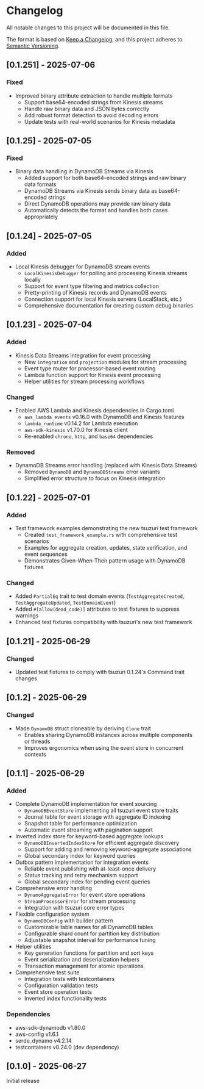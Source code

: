 # Changelog

All notable changes to this project will be documented in this file.

The format is based on [Keep a Changelog](https://keepachangelog.com/en/1.0.0/),
and this project adheres to [Semantic Versioning](https://semver.org/spec/v2.0.0.html).

## [0.1.251] - 2025-07-06

### Fixed

- Improved binary attribute extraction to handle multiple formats
  - Support base64-encoded strings from Kinesis streams
  - Handle raw binary data and JSON bytes correctly
  - Add robust format detection to avoid decoding errors
  - Update tests with real-world scenarios for Kinesis metadata

## [0.1.25] - 2025-07-05

### Fixed

- Binary data handling in DynamoDB Streams via Kinesis
  - Added support for both base64-encoded strings and raw binary data formats
  - DynamoDB Streams via Kinesis sends binary data as base64-encoded strings
  - Direct DynamoDB operations may provide raw binary data
  - Automatically detects the format and handles both cases appropriately

## [0.1.24] - 2025-07-05

### Added

- Local Kinesis debugger for DynamoDB stream events
  - `LocalKinesisDebugger` for polling and processing Kinesis streams locally
  - Support for event type filtering and metrics collection
  - Pretty-printing of Kinesis records and DynamoDB events
  - Connection support for local Kinesis servers (LocalStack, etc.)
  - Comprehensive documentation for creating custom debug binaries

## [0.1.23] - 2025-07-04

### Added

- Kinesis Data Streams integration for event processing
  - New `integration` and `projection` modules for stream processing
  - Event type router for processor-based event routing
  - Lambda function support for Kinesis event processing
  - Helper utilities for stream processing workflows

### Changed

- Enabled AWS Lambda and Kinesis dependencies in Cargo.toml
  - `aws_lambda_events` v0.16.0 with DynamoDB and Kinesis features
  - `lambda_runtime` v0.14.2 for Lambda execution
  - `aws-sdk-kinesis` v1.70.0 for Kinesis client
  - Re-enabled `chrono`, `http`, and `base64` dependencies

### Removed

- DynamoDB Streams error handling (replaced with Kinesis Data Streams)
  - Removed `DynamoDB` and `DynamoDBStreams` error variants
  - Simplified error structure to focus on Kinesis integration

## [0.1.22] - 2025-07-01

### Added

- Test framework examples demonstrating the new tsuzuri test framework
  - Created `test_framework_example.rs` with comprehensive test scenarios
  - Examples for aggregate creation, updates, state verification, and event sequences
  - Demonstrates Given-When-Then pattern usage with DynamoDB fixtures

### Changed

- Added `PartialEq` trait to test domain events (`TestAggregateCreated`, `TestAggregateUpdated`, `TestDomainEvent`)
- Added `#[allow(dead_code)]` attributes to test fixtures to suppress warnings
- Enhanced test fixtures compatibility with tsuzuri's new test framework

## [0.1.21] - 2025-06-29

### Changed

- Updated test fixtures to comply with tsuzuri 0.1.24's Command trait changes

## [0.1.2] - 2025-06-29

### Changed

- Made `DynamoDB` struct cloneable by deriving `Clone` trait
  - Enables sharing DynamoDB instances across multiple components or threads
  - Improves ergonomics when using the event store in concurrent contexts

## [0.1.1] - 2025-06-29

### Added

- Complete DynamoDB implementation for event sourcing
  - `DynamoDBEventStore` implementing all tsuzuri event store traits
  - Journal table for event storage with aggregate ID indexing
  - Snapshot table for performance optimization
  - Automatic event streaming with pagination support
- Inverted index store for keyword-based aggregate lookups
  - `DynamoDBInvertedIndexStore` for efficient aggregate discovery
  - Support for adding and removing keyword-aggregate associations
  - Global secondary index for keyword queries
- Outbox pattern implementation for integration events
  - Reliable event publishing with at-least-once delivery
  - Status tracking and retry mechanism support
  - Global secondary index for pending event queries
- Comprehensive error handling
  - `DynamoAggregateError` for event store operations
  - `StreamProcessorError` for stream processing
  - Integration with tsuzuri core error types
- Flexible configuration system
  - `DynamoDBConfig` with builder pattern
  - Customizable table names for all DynamoDB tables
  - Configurable shard count for partition key distribution
  - Adjustable snapshot interval for performance tuning
- Helper utilities
  - Key generation functions for partition and sort keys
  - Event serialization and deserialization helpers
  - Transaction management for atomic operations
- Comprehensive test suite
  - Integration tests with testcontainers
  - Configuration validation tests
  - Event store operation tests
  - Inverted index functionality tests

### Dependencies

- aws-sdk-dynamodb v1.80.0
- aws-config v1.6.1
- serde_dynamo v4.2.14
- testcontainers v0.24.0 (dev dependency)

## [0.1.0] - 2025-06-27

Initial release
